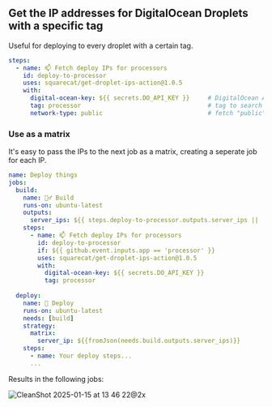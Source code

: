 ## Get the IP addresses for DigitalOcean Droplets with a specific tag

Useful for deploying to every droplet with a certain tag.

```yaml
steps:
  - name: 📫 Fetch deploy IPs for processors
    id: deploy-to-processor    
    uses: squarecat/get-droplet-ips-action@1.0.5
    with:
      digital-ocean-key: ${{ secrets.DO_API_KEY }}     # DigitalOcean API key
      tag: processor                                   # tag to search for
      network-type: public                             # fetch "public" or "private" IPs
```

### Use as a matrix

It's easy to pass the IPs to the next job as a matrix, creating a seperate job for each IP.

```yaml
name: Deploy things
jobs:
  build:
    name: 👷‍♂️ Build
    runs-on: ubuntu-latest    
    outputs:
      server_ips: ${{ steps.deploy-to-processor.outputs.server_ips || 'no-server-ip-found' }}    
    steps:
      - name: 📫 Fetch deploy IPs for processors
        id: deploy-to-processor
        if: ${{ github.event.inputs.app == 'processor' }}
        uses: squarecat/get-droplet-ips-action@1.0.5
        with:
          digital-ocean-key: ${{ secrets.DO_API_KEY }}
          tag: processor
          
  deploy:
    name: 🚀 Deploy
    runs-on: ubuntu-latest
    needs: [build]
    strategy:
      matrix:
        server_ip: ${{fromJson(needs.build.outputs.server_ips)}}    
    steps:
      - name: Your deploy steps...
      ...
```

Results in the following jobs:

![CleanShot 2025-01-15 at 13 46 22@2x](https://github.com/user-attachments/assets/8bfe8eaf-d453-4fdd-a739-86eb9ec9b848)
